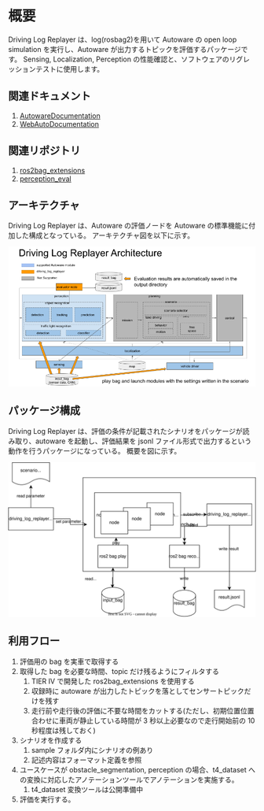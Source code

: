 # 概要

Driving Log Replayer は、log(rosbag2)を用いて Autoware の open loop simulation を実行し、Autoware が出力するトピックを評価するパッケージです。
Sensing, Localization, Perception の性能確認と、ソフトウェアのリグレッションテストに使用します。

## 関連ドキュメント

1. [AutowareDocumentation](https://autowarefoundation.github.io/autoware-documentation/main/)
2. [WebAutoDocumentation](https://docs.web.auto/)

## 関連リポジトリ

1. [ros2bag_extensions](https://github.com/tier4/ros2bag_extensions)
2. [perception_eval](https://github.com/tier4/autoware_perception_evaluation)

## アーキテクチャ

Driving Log Replayer は、Autoware の評価ノードを Autoware の標準機能に付加した構成となっている。
アーキテクチャ図を以下に示す。

![architecture](images/architecture.png)

## パッケージ構成

Driving Log Replayer は、評価の条件が記載されたシナリオをパッケージが読み取り、autoware を起動し、評価結果を jsonl ファイル形式で出力するという動作を行うパッケージになっている。
概要を図に示す。

![overview](images/overview.drawio.svg)

## 利用フロー

1. 評価用の bag を実車で取得する
2. 取得した bag を必要な時間、topic だけ残るようにフィルタする
   1. TIER IV で開発した ros2bag_extensions を使用する
   2. 収録時に autoware が出力したトピックを落としてセンサートピックだけを残す
   3. 走行前や走行後の評価に不要な時間をカットする(ただし、初期位置位置合わせに車両が静止している時間が 3 秒以上必要なので走行開始前の 10 秒程度は残しておく)
3. シナリオを作成する
   1. sample フォルダ内にシナリオの例あり
   2. 記述内容はフォーマット定義を参照
4. ユースケースが obstacle_segmentation, perception の場合、t4_dataset への変換に対応したアノテーションツールでアノテーションを実施する。
   1. t4_dataset 変換ツールは公開準備中
5. 評価を実行する。
